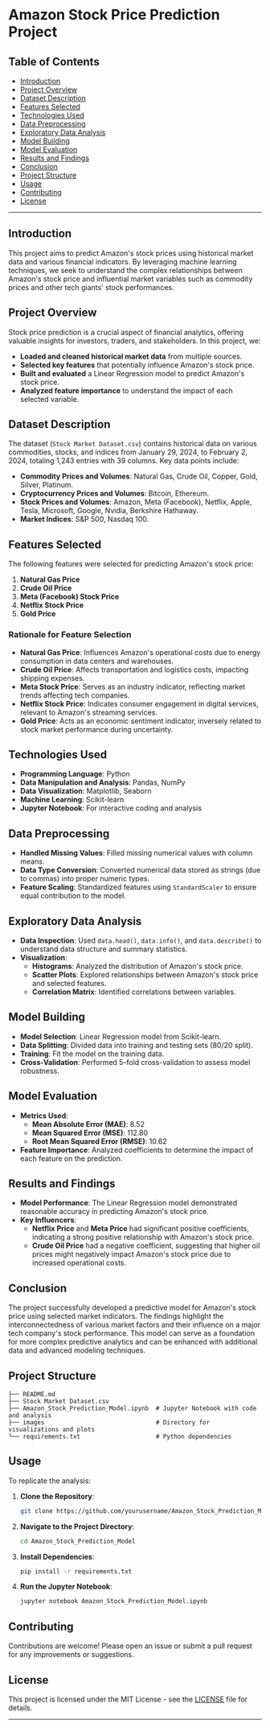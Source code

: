 # Amazon Stock Price Prediction Project

## Table of Contents

- [Introduction](#introduction)
- [Project Overview](#project-overview)
- [Dataset Description](#dataset-description)
- [Features Selected](#features-selected)
- [Technologies Used](#technologies-used)
- [Data Preprocessing](#data-preprocessing)
- [Exploratory Data Analysis](#exploratory-data-analysis)
- [Model Building](#model-building)
- [Model Evaluation](#model-evaluation)
- [Results and Findings](#results-and-findings)
- [Conclusion](#conclusion)
- [Project Structure](#project-structure)
- [Usage](#usage)
- [Contributing](#contributing)
- [License](#license)

---

## Introduction

This project aims to predict Amazon's stock prices using historical market data and various financial indicators. By leveraging machine learning techniques, we seek to understand the complex relationships between Amazon's stock price and influential market variables such as commodity prices and other tech giants' stock performances.

## Project Overview

Stock price prediction is a crucial aspect of financial analytics, offering valuable insights for investors, traders, and stakeholders. In this project, we:

- **Loaded and cleaned historical market data** from multiple sources.
- **Selected key features** that potentially influence Amazon's stock price.
- **Built and evaluated** a Linear Regression model to predict Amazon's stock price.
- **Analyzed feature importance** to understand the impact of each selected variable.

## Dataset Description

The dataset (`Stock Market Dataset.csv`) contains historical data on various commodities, stocks, and indices from January 29, 2024, to February 2, 2024, totaling 1,243 entries with 39 columns. Key data points include:

- **Commodity Prices and Volumes**: Natural Gas, Crude Oil, Copper, Gold, Silver, Platinum.
- **Cryptocurrency Prices and Volumes**: Bitcoin, Ethereum.
- **Stock Prices and Volumes**: Amazon, Meta (Facebook), Netflix, Apple, Tesla, Microsoft, Google, Nvidia, Berkshire Hathaway.
- **Market Indices**: S&P 500, Nasdaq 100.

## Features Selected

The following features were selected for predicting Amazon's stock price:

1. **Natural Gas Price**
2. **Crude Oil Price**
3. **Meta (Facebook) Stock Price**
4. **Netflix Stock Price**
5. **Gold Price**

### Rationale for Feature Selection

- **Natural Gas Price**: Influences Amazon's operational costs due to energy consumption in data centers and warehouses.
- **Crude Oil Price**: Affects transportation and logistics costs, impacting shipping expenses.
- **Meta Stock Price**: Serves as an industry indicator, reflecting market trends affecting tech companies.
- **Netflix Stock Price**: Indicates consumer engagement in digital services, relevant to Amazon's streaming services.
- **Gold Price**: Acts as an economic sentiment indicator, inversely related to stock market performance during uncertainty.

## Technologies Used

- **Programming Language**: Python
- **Data Manipulation and Analysis**: Pandas, NumPy
- **Data Visualization**: Matplotlib, Seaborn
- **Machine Learning**: Scikit-learn
- **Jupyter Notebook**: For interactive coding and analysis

## Data Preprocessing

- **Handled Missing Values**: Filled missing numerical values with column means.
- **Data Type Conversion**: Converted numerical data stored as strings (due to commas) into proper numeric types.
- **Feature Scaling**: Standardized features using `StandardScaler` to ensure equal contribution to the model.

## Exploratory Data Analysis

- **Data Inspection**: Used `data.head()`, `data.info()`, and `data.describe()` to understand data structure and summary statistics.
- **Visualization**:
  - **Histograms**: Analyzed the distribution of Amazon's stock price.
  - **Scatter Plots**: Explored relationships between Amazon's stock price and selected features.
  - **Correlation Matrix**: Identified correlations between variables.

## Model Building

- **Model Selection**: Linear Regression model from Scikit-learn.
- **Data Splitting**: Divided data into training and testing sets (80/20 split).
- **Training**: Fit the model on the training data.
- **Cross-Validation**: Performed 5-fold cross-validation to assess model robustness.

## Model Evaluation

- **Metrics Used**:
  - **Mean Absolute Error (MAE)**: 8.52
  - **Mean Squared Error (MSE)**: 112.80
  - **Root Mean Squared Error (RMSE)**: 10.62
- **Feature Importance**: Analyzed coefficients to determine the impact of each feature on the prediction.

## Results and Findings

- **Model Performance**: The Linear Regression model demonstrated reasonable accuracy in predicting Amazon's stock price.
- **Key Influencers**:
  - **Netflix Price** and **Meta Price** had significant positive coefficients, indicating a strong positive relationship with Amazon's stock price.
  - **Crude Oil Price** had a negative coefficient, suggesting that higher oil prices might negatively impact Amazon's stock price due to increased operational costs.

## Conclusion

The project successfully developed a predictive model for Amazon's stock price using selected market indicators. The findings highlight the interconnectedness of various market factors and their influence on a major tech company's stock performance. This model can serve as a foundation for more complex predictive analytics and can be enhanced with additional data and advanced modeling techniques.

## Project Structure

```
├── README.md
├── Stock Market Dataset.csv
├── Amazon_Stock_Prediction_Model.ipynb  # Jupyter Notebook with code and analysis
├── images                               # Directory for visualizations and plots
└── requirements.txt                     # Python dependencies
```

## Usage

To replicate the analysis:

1. **Clone the Repository**:

   ```bash
   git clone https://github.com/yourusername/Amazon_Stock_Prediction_Model.git
   ```

2. **Navigate to the Project Directory**:

   ```bash
   cd Amazon_Stock_Prediction_Model
   ```

3. **Install Dependencies**:

   ```bash
   pip install -r requirements.txt
   ```

4. **Run the Jupyter Notebook**:

   ```bash
   jupyter notebook Amazon_Stock_Prediction_Model.ipynb
   ```

## Contributing

Contributions are welcome! Please open an issue or submit a pull request for any improvements or suggestions.

## License

This project is licensed under the MIT License - see the [LICENSE](LICENSE) file for details.

---
